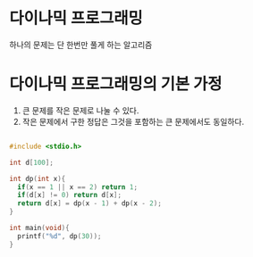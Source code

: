 # 다이나믹 프로그래밍

하나의 문제는 단 한번만 풀게 하는 알고리즘

# 다이나믹 프로그래밍의 기본 가정

1. 큰 문제를 작은 문제로 나눌 수 있다.
2. 작은 문제에서 구한 정답은 그것을 포함하는 큰 문제에서도 동일하다.

```c

#include <stdio.h>

int d[100];

int dp(int x){
  if(x == 1 || x == 2) return 1;
  if(d[x] != 0) return d[x];
  return d[x] = dp(x - 1) + dp(x - 2);
}

int main(void){
  printf("%d", dp(30));
}

```
